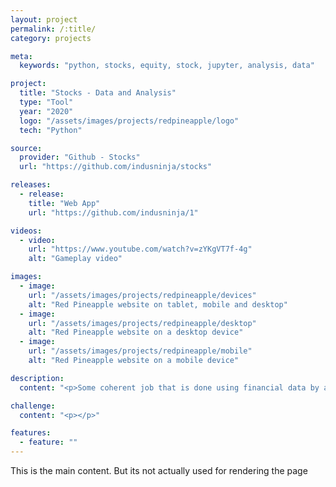 ```yaml
---
layout: project
permalink: /:title/
category: projects

meta:
  keywords: "python, stocks, equity, stock, jupyter, analysis, data"

project:
  title: "Stocks - Data and Analysis"
  type: "Tool"
  year: "2020"
  logo: "/assets/images/projects/redpineapple/logo"
  tech: "Python"

source:
  provider: "Github - Stocks"
  url: "https://github.com/indusninja/stocks"

releases:
  - release:
    title: "Web App"
    url: "https://github.com/indusninja/1"

videos:
  - video:
    url: "https://www.youtube.com/watch?v=zYKgVT7f-4g"
    alt: "Gameplay video"

images:
  - image:
    url: "/assets/images/projects/redpineapple/devices"
    alt: "Red Pineapple website on tablet, mobile and desktop"
  - image:
    url: "/assets/images/projects/redpineapple/desktop"
    alt: "Red Pineapple website on a desktop device"
  - image:
    url: "/assets/images/projects/redpineapple/mobile"
    alt: "Red Pineapple website on a mobile device"

description:
  content: "<p>Some coherent job that is done using financial data by an analysis tool</p>"

challenge:
  content: "<p></p>"

features:
  - feature: ""
---
```

<p>This is the main content. But its not actually used for rendering the page</p>
